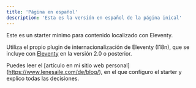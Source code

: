 ```yaml
---
title: 'Página en español'
description: 'Esta es la versión en español de la página inical'
---
```


Este es un starter mínimo para contenido localizado con Eleventy.

Utiliza el propio plugin de internacionalización de Eleventy (I18n), que se incluye con [Eleventy](https://www.11ty.dev/) en la versión 2.0 o posterior.

Puedes leer el [artículo en mi sitio web personal] (https://www.lenesaile.com/de/blog/), en el que configuro el starter y explico todas las decisiones.
